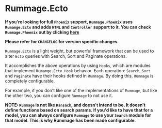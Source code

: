 # Rummage.Ecto

**If you're looking for full `Phoenix` support, `Rummage.Phoenix` uses `Rumamge.Ecto` and adds `HTML` and `Controller` support
to it. You can check `Rummage.Phoenix` out by clicking [here](https://github.com/Excipients/rummage_phoenix)**

**Please refer for `CHANGELOG` for version specific changes**

`Rummage.Ecto` is a light weight, but powerful framework that can be used to alter `Ecto` queries with Search, Sort and Paginate operations.

It accomplishes the above operations by using `Hooks`, which are modules that implement `Rumamge.Ecto.Hook` behavior.
Each operation: `Search`, `Sort` and `Paginate` have their hooks defined in `Rummage`. By doing this, `Rummage` is completely
configurable.

For example, if you don't like one of the implementations of `Rummage`, but like the other two, you can configure `Rummage` to not use it.

**NOTE: `Rummage` is not like `Ransack`, and doesn't intend to be. It doesn't define functions based on search params.
If you'd like to have that for a model, you can always configure `Rummage` to use your `Search` module for that model. This
is why Rummage has been made configurable.**
